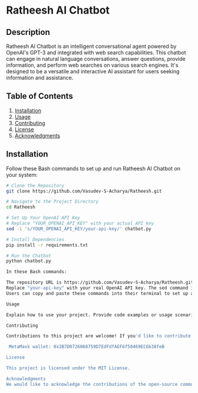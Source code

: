 # Ratheesh AI Chatbot

## Description

Ratheesh AI Chatbot is an intelligent conversational agent powered by OpenAI's GPT-3 and integrated with web search capabilities. This chatbot can engage in natural language conversations, answer questions, provide information, and perform web searches on various search engines. It's designed to be a versatile and interactive AI assistant for users seeking information and assistance.

## Table of Contents

1. [Installation](#installation)
2. [Usage](#usage)
3. [Contributing](#contributing)
4. [License](#license)
5. [Acknowledgments](#acknowledgments)

## Installation

Follow these Bash commands to set up and run Ratheesh AI Chatbot on your system:

```bash
# Clone the Repository
git clone https://github.com/Vasudev-S-Acharya/Ratheesh.git

# Navigate to the Project Directory
cd Ratheesh

# Set Up Your OpenAI API Key
# Replace "YOUR_OPENAI_API_KEY" with your actual API key
sed -i 's/YOUR_OPENAI_API_KEY/your-api-key/' chatbot.py

# Install Dependencies
pip install -r requirements.txt

# Run the Chatbot
python chatbot.py

In these Bash commands:

The repository URL is https://github.com/Vasudev-S-Acharya/Ratheesh.git.
Replace "your-api-key" with your real OpenAI API key. The sed command is used to replace the placeholder API key in the chatbot.py script.
Users can copy and paste these commands into their terminal to set up and run the "ratheesh" chatbot from your GitHub repository.

Usage

Explain how to use your project. Provide code examples or usage scenarios to help users understand how to interact with your code.

Contributing

Contributions to this project are welcome! If you'd like to contribute, please follow the guidelines in the "Contributing" section of the README.

 MetaMask wallet: 0x2B7D0726068759D7EdFdfAEF6f50469EC6b38feB

License

This project is licensed under the MIT License.

Acknowledgments
We would like to acknowledge the contributions of the open-source community and the developers of the libraries and tools used in this project.
